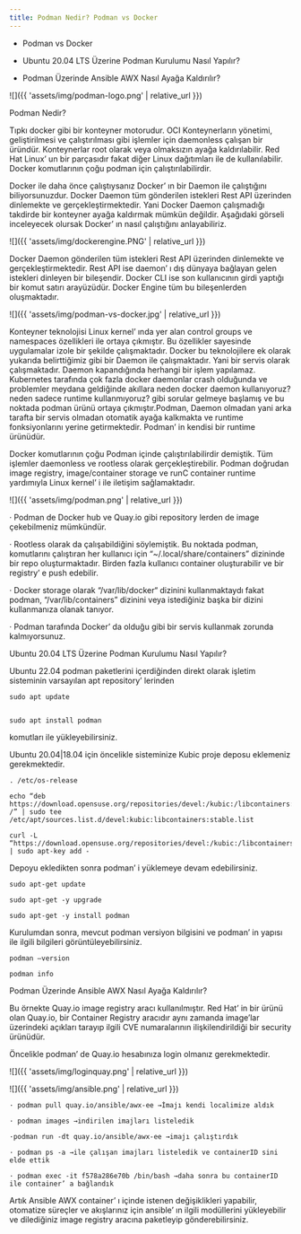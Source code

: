 ```yaml
---
title: Podman Nedir? Podman vs Docker
---
```


* Podman vs Docker
 
* Ubuntu 20.04 LTS Üzerine Podman Kurulumu Nasıl Yapılır?

* Podman Üzerinde Ansible AWX Nasıl Ayağa Kaldırılır?

![]({{ 'assets/img/podman-logo.png' | relative_url }})

Podman Nedir?

Tıpkı docker gibi bir konteyner motorudur. OCI Konteynerların yönetimi, geliştirilmesi ve çalıştırılması gibi işlemler için daemonless çalışan bir üründür. Konteynerlar root olarak veya olmaksızın ayağa kaldırılabilir. Red Hat Linux’ un bir parçasıdır fakat diğer Linux dağıtımları ile de kullanılabilir. Docker komutlarının çoğu podman için çalıştırılabilirdir.

Docker ile daha önce çalıştıysanız Docker’ ın bir Daemon ile çalıştığını biliyorsunuzdur. Docker Daemon tüm gönderilen istekleri Rest API üzerinden dinlemekte ve gerçekleştirmektedir. Yani Docker Daemon çalışmadığı takdirde bir konteyner ayağa kaldırmak mümkün değildir. Aşağıdaki görseli inceleyecek olursak Docker’ ın nasıl çalıştığını anlayabiliriz.

![]({{ 'assets/img/dockerengine.PNG' | relative_url }})

Docker Daemon gönderilen tüm istekleri Rest API üzerinden dinlemekte ve gerçekleştirmektedir. Rest API ise daemon’ ı dış dünyaya bağlayan gelen istekleri dinleyen bir bileşendir. Docker CLI ise son kullanıcının girdi yaptığı bir komut satırı arayüzüdür. Docker Engine tüm bu bileşenlerden oluşmaktadır.

![]({{ 'assets/img/podman-vs-docker.jpg' | relative_url }})

Konteyner teknolojisi Linux kernel’ ında yer alan control groups ve namespaces özellikleri ile ortaya çıkmıştır. Bu özellikler sayesinde uygulamalar izole bir şekilde çalışmaktadır. Docker bu teknolojilere ek olarak yukarıda belirttiğimiz gibi bir Daemon ile çalışmaktadır. Yani bir servis olarak çalışmaktadır. Daemon kapandığında herhangi bir işlem yapılamaz. Kubernetes tarafında çok fazla docker daemonlar crash olduğunda ve problemler meydana geldiğinde akıllara neden docker daemon kullanıyoruz? neden sadece runtime kullanmıyoruz? gibi sorular gelmeye başlamış ve bu noktada podman ürünü ortaya çıkmıştır.Podman, Daemon olmadan yani arka tarafta bir servis olmadan otomatik ayağa kalkmakta ve runtime fonksiyonlarını yerine getirmektedir. Podman’ in kendisi bir runtime ürünüdür.

Docker komutlarının çoğu Podman içinde çalıştırılabilirdir demiştik. Tüm işlemler daemonless ve rootless olarak gerçekleştirebilir. Podman doğrudan image registry, image/container storage ve runC container runtime yardımıyla Linux kernel’ i ile iletişim sağlamaktadır.

![]({{ 'assets/img/podman.png' | relative_url }})

· Podman de Docker hub ve Quay.io gibi repository lerden de image çekebilmeniz mümkündür.

· Rootless olarak da çalışabildiğini söylemiştik. Bu noktada podman, komutlarını çalıştıran her kullanıcı için “~/.local/share/containers” dizininde bir repo oluşturmaktadır. Birden fazla kullanıcı container oluşturabilir ve bir registry’ e push edebilir.

· Docker storage olarak “/var/lib/docker“ dizinini kullanmaktaydı fakat podman, “/var/lib/containers” dizinini veya istediğiniz başka bir dizini kullanmanıza olanak tanıyor.

· Podman tarafında Docker’ da olduğu gibi bir servis kullanmak zorunda kalmıyorsunuz.

Ubuntu 20.04 LTS Üzerine Podman Kurulumu Nasıl Yapılır?

Ubuntu 22.04 podman paketlerini içerdiğinden direkt olarak işletim sisteminin varsayılan apt repository’ lerinden

	sudo apt update


    sudo apt install podman

komutları ile yükleyebilirsiniz.

Ubuntu 20.04|18.04 için öncelikle sisteminize Kubic proje deposu eklemeniz gerekmektedir.

    . /etc/os-release

    echo “deb https://download.opensuse.org/repositories/devel:/kubic:/libcontainers:/stable/xUbuntu_${VERSION_ID}/ /” | sudo tee /etc/apt/sources.list.d/devel:kubic:libcontainers:stable.list

    curl -L “https://download.opensuse.org/repositories/devel:/kubic:/libcontainers:/stable/xUbuntu_${VERSION_ID}/Release.key" | sudo apt-key add -

Depoyu ekledikten sonra podman’ i yüklemeye devam edebilirsiniz.

    sudo apt-get update

    sudo apt-get -y upgrade

    sudo apt-get -y install podman

Kurulumdan sonra, mevcut podman versiyon bilgisini ve podman’ in yapısı ile ilgili bilgileri görüntüleyebilirsiniz.

    podman –version

    podman info

Podman Üzerinde Ansible AWX Nasıl Ayağa Kaldırılır?

Bu örnekte Quay.io image registry aracı kullanılmıştır. Red Hat’ in bir ürünü olan Quay.io, bir Container Registry aracıdır aynı zamanda image’lar üzerindeki açıkları tarayıp ilgili CVE numaralarının ilişkilendirildiği bir security ürünüdür.

Öncelikle podman’ de Quay.io hesabınıza login olmanız gerekmektedir.

![]({{ 'assets/img/loginquay.png' | relative_url }})

![]({{ 'assets/img/ansible.png' | relative_url }})

    · podman pull quay.io/ansible/awx-ee →İmajı kendi localimize aldık

    · podman images →indirilen imajları listeledik

    ·podman run -dt quay.io/ansible/awx-ee →imajı çalıştırdık

    · podman ps -a →ile çalışan imajları listeledik ve containerID sini elde ettik

    · podman exec -it f578a286e70b /bin/bash →daha sonra bu containerID ile container’ a bağlandık

Artık Ansible AWX container’ ı içinde istenen değişiklikleri yapabilir, otomatize süreçler ve akışlarınız için ansible’ ın ilgili modüllerini yükleyebilir ve dilediğiniz image registry aracına paketleyip gönderebilirsiniz.
